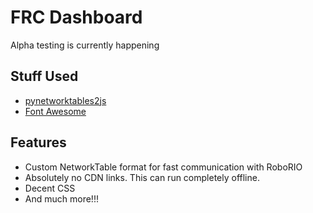 # FRC Dashboard
Alpha testing is currently happening

## Stuff Used
- [pynetworktables2js](https://github.com/robotpy/pynetworktables2js)
- [Font Awesome](https://github.com/FortAwesome/Font-Awesome)

## Features
- Custom NetworkTable format for fast communication with RoboRIO
- Absolutely no CDN links. This can run completely offline.
- Decent CSS
- And much more!!!
